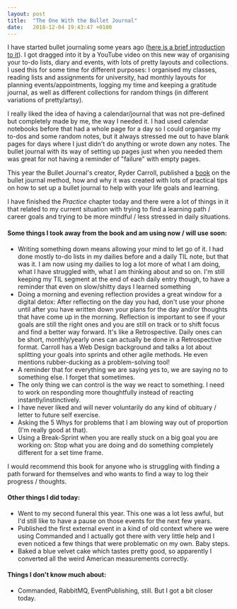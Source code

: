 ```yaml
---
layout: post
title:  "The One With the Bullet Journal"
date:   2018-12-04 19:43:47 +0100
---
```


I have started bullet journaling some years ago ([here is a brief introduction to it](https://www.youtube.com/watch?v=fm15cmYU0IM)). I got dragged into it by a YouTube video on this new way of organising your to-do lists, diary and events, with lots of pretty layouts and collections. I used this for some time for different purposes: I organised my classes, reading lists and assignments for university, had monthly layouts for planning events/appointments, logging my time and keeping a gratitude journal, as well as different collections for random things (in different variations of pretty/artsy).

I really liked the idea of having a calendar/journal that was not pre-defined but completely made by me, the way I needed it. I had used calendar notebooks before that had a whole page for a day so I could organise my to-dos and some random notes, but it always stressed me out to have blank pages for days where I just didn't do anything or wrote down any notes. The bullet journal with its way of setting up pages just when you needed them was great for not having a reminder of "failure" with empty pages.

This year the Bullet Journal's creator, Ryder Carroll, published a [book](https://bulletjournal.com/pages/book) on the bullet journal method, how and why it was created with lots of practical tips on how to set up a bullet journal to help with your life goals and learning.

I have finished the *Practice* chapter today and there were a lot of things in it that related to my current situation with trying to find a learning path / career goals and trying to be more mindful / less stressed in daily situations.

#### Some things I took away from the book and am using now / will use soon:
- Writing something down means allowing your mind to let go of it. I had done mostly to-do lists in my dailies before and a daily TIL note, but that was it. I am now using my dailies to log a lot more of what I am doing, what I have struggled with, what I am thinking about and so on. I'm still keeping my TIL segment at the end of each daily entry though, to have a reminder that even on slow/shitty days I learned something
- Doing a morning and evening reflection provides a great window for a digital detox: After reflecting on the day you had, don't use your phone until after you have written down your plans for the day and/or thoughts that have come up in the morning. Reflection is important to see if your goals are still the right ones and you are still on track or to shift focus and find a better way forward. It's like a Retrospective. Daily ones can be short, monthly/yearly ones can actually be done in a Retrospective format. Carroll has a Web Design background and talks a lot about splitting your goals into sprints and other agile methods. He even mentions rubber-ducking as a problem-solving tool!
- A reminder that for everything we are saying yes to, we are saying no to something else. I forget that sometimes.
- The only thing we can control is the way we react to something. I need to work on responding more thoughtfully instead of reacting instantly/instinctively.
- I have never liked and will never voluntarily do any kind of obituary / letter to future self exercise.
- Asking the 5 Whys for problems that I am blowing way out of proportion (I'm really good at that).
- Using a Break-Sprint when you are really stuck on a big goal you are working on: Stop what you are doing and do something completely different for a set time frame.

I would recommend this book for anyone who is struggling with finding a path forward for themselves and who wants to find a way to log their progress / thoughts.

#### Other things I did today:
- Went to my second funeral this year. This one was a lot less awful, but I'd still like to have a pause on those events for the next few years.
- Published the first external event in a kind of old context where we were using Commanded and I actually got there with very little help and I even noticed a few things that were problematic on my own. Baby steps.
- Baked a blue velvet cake which tastes pretty good, so apparently I converted all the weird American measurements correctly.

#### Things I don't know much about:
- Commanded, RabbitMQ, EventPublishing, still. But I got a bit closer today.
